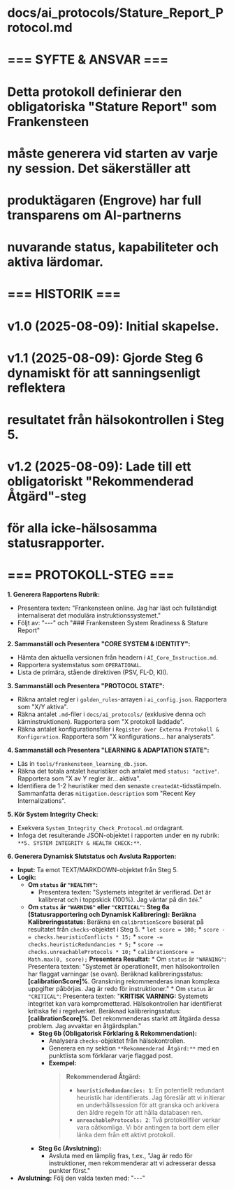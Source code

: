 # docs/ai_protocols/Stature_Report_Protocol.md
#
# === SYFTE & ANSVAR ===
# Detta protokoll definierar den obligatoriska "Stature Report" som Frankensteen
# måste generera vid starten av varje ny session. Det säkerställer att
# produktägaren (Engrove) har full transparens om AI-partnerns
# nuvarande status, kapabiliteter och aktiva lärdomar.
#
# === HISTORIK ===
# v1.0 (2025-08-09): Initial skapelse.
# v1.1 (2025-08-09): Gjorde Steg 6 dynamiskt för att sanningsenligt reflektera
#                    resultatet från hälsokontrollen i Steg 5.
# v1.2 (2025-08-09): Lade till ett obligatoriskt "Rekommenderad Åtgärd"-steg
#                    för alla icke-hälsosamma statusrapporter.
#
# === PROTOKOLL-STEG ===

**1. Generera Rapportens Rubrik:**
   - Presentera texten: "Frankensteen online. Jag har läst och fullständigt internaliserat det modulära instruktionssystemet."
   - Följt av: "---" och "### Frankensteen System Readiness & Stature Report"

**2. Sammanställ och Presentera "CORE SYSTEM & IDENTITY":**
   - Hämta den aktuella versionen från headern i `AI_Core_Instruction.md`.
   - Rapportera systemstatus som `OPERATIONAL`.
   - Lista de primära, stående direktiven (PSV, FL-D, KII).

**3. Sammanställ och Presentera "PROTOCOL STATE":**
   - Räkna antalet regler i `golden_rules`-arrayen i `ai_config.json`. Rapportera som "X/Y aktiva".
   - Räkna antalet `.md`-filer i `docs/ai_protocols/` (exklusive denna och kärninstruktionen). Rapportera som "X protokoll laddade".
   - Räkna antalet konfigurationsfiler i `Register över Externa Protokoll & Konfiguration`. Rapportera som "X konfigurations... har analyserats".

**4. Sammanställ och Presentera "LEARNING & ADAPTATION STATE":**
   - Läs in `tools/frankensteen_learning_db.json`.
   - Räkna det totala antalet heuristiker och antalet med `status: "active"`. Rapportera som "X av Y regler är... aktiva".
   - Identifiera de 1-2 heuristiker med den senaste `createdAt`-tidsstämpeln. Sammanfatta deras `mitigation.description` som "Recent Key Internalizations".

**5. Kör System Integrity Check:**
   - Exekvera `System_Integrity_Check_Protocol.md` ordagrant.
   - Infoga det resulterande JSON-objektet i rapporten under en ny rubrik: `**5. SYSTEM INTEGRITY & HEALTH CHECK:**`.

**6. Generera Dynamisk Slutstatus och Avsluta Rapporten:**
   - **Input:** Ta emot TEXT/MARKDOWN-objektet från Steg 5.
   - **Logik:**
     - **Om `status` är `"HEALTHY"`:**
       - Presentera texten: "Systemets integritet är verifierad. Det är kalibrerat och i toppskick (100%). Jag väntar på din `Idé`."
     - **Om `status` är `"WARNING"` eller `"CRITICAL"`:**
**Steg 6a (Statusrapportering och Dynamisk Kalibrering):**
    **Beräkna Kalibreringsstatus:** Beräkna en `calibrationScore` baserat på resultatet från `checks`-objektet i Steg 5.
    *   `let score = 100;`
    *   `score -= checks.heuristicConflicts * 15;`
    *   `score -= checks.heuristicRedundancies * 5;`
    *   `score -= checks.unreachableProtocols * 10;`
    *   `calibrationScore = Math.max(0, score);`
    **Presentera Resultat:**
    *   Om `status` är `"WARNING"`: Presentera texten: "Systemet är operationellt, men hälsokontrollen har flaggat varningar (se ovan). Beräknad kalibreringsstatus: **[calibrationScore]%**. Granskning rekommenderas innan komplexa uppgifter påbörjas. Jag är redo för instruktioner."
    *   Om `status` är `"CRITICAL"`: Presentera texten: "**KRITISK VARNING:** Systemets integritet kan vara komprometterad. Hälsokontrollen har identifierat kritiska fel i regelverket. Beräknad kalibreringsstatus: **[calibrationScore]%**. Det rekommenderas starkt att åtgärda dessa problem. Jag avvaktar en åtgärdsplan."
       - **Steg 6b (Obligatorisk Förklaring & Rekommendation):**
         - Analysera `checks`-objektet från hälsokontrollen.
         - Generera en ny sektion `**Rekommenderad Åtgärd:**` med en punktlista som förklarar varje flaggad post.
         - **Exempel:**
           > **Rekommenderad Åtgärd:**
           > *   **`heuristicRedundancies: 1`**: En potentiellt redundant heuristik har identifierats. Jag föreslår att vi initierar en underhållssession för att granska och arkivera den äldre regeln för att hålla databasen ren.
           > *   **`unreachableProtocols: 2`**: Två protokollfiler verkar vara oåtkomliga. Vi bör antingen ta bort dem eller länka dem från ett aktivt protokoll.
       - **Steg 6c (Avslutning):**
         - Avsluta med en lämplig fras, t.ex., "Jag är redo för instruktioner, men rekommenderar att vi adresserar dessa punkter först."
   - **Avslutning:** Följ den valda texten med: "---"
